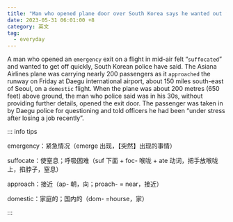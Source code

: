 ```yaml
---
title: "Man who opened plane door over South Korea says he wanted out ‘quickly’"
date: 2023-05-31 06:01:00 +8
category: 英文
tag:
  - everyday
---
```


A man who opened an `emergency` exit on a flight in mid-air felt “`suffocated`” and wanted to get off quickly, South Korean police have said. The Asiana Airlines plane was carrying nearly 200 passengers as it `approached` the runway on Friday at Daegu international airport, about 150 miles south-east of Seoul, on a `domestic` flight. When the plane was about 200 metres (650 feet) above ground, the man who police said was in his 30s, without providing further details, opened the exit door. The passenger was taken in by Daegu police for questioning and told officers he had been “under stress after losing a job recently”.

::: info tips

emergency：紧急情况（emerge 出现，【突然】出现的事情）

suffocate：使窒息；呼吸困难（suf 下面 + foc- 喉咙 + ate 动词，把手放喉咙上，掐脖子，窒息）

approach：接近（ap- 朝，向；proach- = near，接近）

domestic：家庭的；国内的（dom- =hourse，家）

:::
